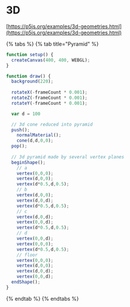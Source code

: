 # 3D

[https://p5js.org/examples/3d-geometries.html](https://p5js.org/examples/3d-geometries.html)

{% tabs %}
{% tab title="Pyramid" %}
```javascript
function setup() {
  createCanvas(400, 400, WEBGL);
}

function draw() {
  background(220);
  
  rotateX(-frameCount * 0.001);
  rotateZ(-frameCount * 0.001);
  rotateY(-frameCount * 0.001);

  var d = 100

  // 3d cone reduced into pyramid
  push();
    normalMaterial();
    cone(d,d,0,0);
  pop();
  
  // 3d pyramid made by several vertex planes
  beginShape();
    // a
    vertex(0,0,0);
    vertex(d,0,0);
    vertex(d*0.5,d,0.5);
    // b
    vertex(d,0,0);
    vertex(d,0,d);
    vertex(d*0.5,d,0.5);
    // c
    vertex(d,0,d);
    vertex(0,0,d);
    vertex(d*0.5,d,0.5);
    // d
    vertex(0,0,d);
    vertex(0,0,0);
    vertex(d*0.5,d,0.5);
    // floor
    vertex(0,0,0);
    vertex(d,0,0);
    vertex(d,0,d);
    vertex(0,0,d);
  endShape();
}
```
{% endtab %}
{% endtabs %}

